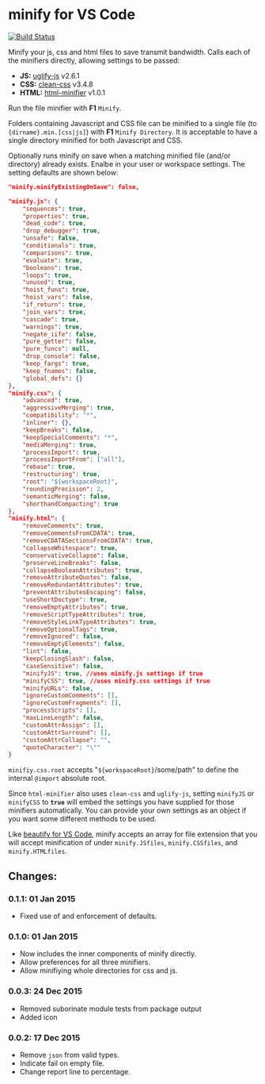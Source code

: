 # minify for VS Code 

[![Build Status](https://api.travis-ci.org/HookyQR/VSCodeMinify.svg?branch=master)](https://travis-ci.org/HookyQR/VSCodeMinify)

Minify your js, css and html files to save transmit bandwidth. Calls each of the minifiers directly, allowing settings to be passed:
* **JS:** [uglify-js](http://lisperator.net/uglifyjs) v2.6.1
* **CSS:** [clean-css](https://github.com/jakubpawlowicz/clean-css) v3.4.8
* **HTML:** [html-minifier](http://kangax.github.io/html-minifier/) v1.0.1

Run the file minifier with **F1** `Minify`.

Folders containing Javascript and CSS file can be minified to a single file (to `{dirname}.min.[css|js]`) with **F1** `Minify Directory`. It is acceptable to have a single directory minified for both Javascript and CSS.

Optionally runs minify on save when a matching minified file (and/or directory) already exists. Enalbe in your user or workspace settings. The setting defaults are shown below:

```json
"minify.minifyExistingOnSave": false,

"minify.js": {
	"sequences": true,
	"properties": true,
	"dead_code": true,
	"drop_debugger": true,
	"unsafe": false,
	"conditionals": true,
	"comparisons": true,
	"evaluate": true,
	"booleans": true,
	"loops": true,
	"unused": true,
	"hoist_funs": true,
	"hoist_vars": false,
	"if_return": true,
	"join_vars": true,
	"cascade": true,
	"warnings": true,
	"negate_iife": false,
	"pure_getter": false,
	"pure_funcs": null,
	"drop_console": false,
	"keep_fargs": true,
	"keep_fnames": false,
	"global_defs": {}
},
"minify.css": {
	"advanced": true,
	"aggressiveMerging": true,
	"compatibility": "*",
	"inliner": {},
	"keepBreaks": false,
	"keepSpecialComments": "*",
	"mediaMerging": true,
	"processImport": true,
	"processImportFrom": ["all"],
	"rebase": true,
	"restructuring": true,
	"root": "${workspaceRoot}",
	"roundingPrecision": 2,
	"semanticMerging": false,
	"shorthandCompacting": true
},
"minify.html": {
	"removeComments": true,
	"removeCommentsFromCDATA": true,
	"removeCDATASectionsFromCDATA": true,
	"collapseWhitespace": true,
	"conservativeCollapse": false,
	"preserveLineBreaks": false,
	"collapseBooleanAttributes": true,
	"removeAttributeQuotes": false,
	"removeRedundantAttributes": true,
	"preventAttributesEscaping": false,
	"useShortDoctype": true,
	"removeEmptyAttributes": true,
	"removeScriptTypeAttributes": true,
	"removeStyleLinkTypeAttributes": true,
	"removeOptionalTags": true,
	"removeIgnored": false,
	"removeEmptyElements": false,
	"lint": false,
	"keepClosingSlash": false,
	"caseSensitive": false,
	"minifyJS": true, //uses minify.js settings if true
	"minifyCSS": true, //uses minify.css settings if true
	"minifyURLs": false,
	"ignoreCustomComments": [],
	"ignoreCustomFragments": [],
	"processScripts": [],
	"maxLineLength": false,
	"customAttrAssign": [],
	"customAttrSurround": [],
	"customAttrCollapse": "",
	"quoteCharacter": "\""
}
```

`minifiy.css.root` accepts "`${workspaceRoot}`/some/path" to define the internal `@import` absolute root.

Since `html-minifier` also uses `clean-css` and `uglify-js`, setting `minifyJS` or `minifyCSS` to **`true`** will embed the settings you have supplied for those minifiers automatically. You can provide your own settings as an object if you want some different methods to be used.

Like [beautify for VS Code](), minify accepts an array for file extension that you will accept minification of under `minify.JSfiles`, `minify.CSSfiles`, and `minify.HTMLfiles`.

## Changes:
### 0.1.1: 01 Jan 2015
* Fixed use of and enforcement of defaults.

### 0.1.0: 01 Jan 2015
* Now includes the inner components of minify directly.
* Allow preferences for all three minifiers.
* Allow minifiying whole directories for css and js.


### 0.0.3: 24 Dec 2015
* Removed suborinate module tests from package output
* Added icon

### 0.0.2: 17 Dec 2015
* Remove `json` from valid types.
* Indicate fail on empty file.
* Change report line to percentage.

